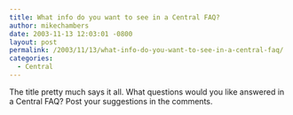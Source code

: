 ```yaml
---
title: What info do you want to see in a Central FAQ?
author: mikechambers
date: 2003-11-13 12:03:01 -0800
layout: post
permalink: /2003/11/13/what-info-do-you-want-to-see-in-a-central-faq/
categories:
  - Central
---
```



The title pretty much says it all. What questions would you like answered in a Central FAQ? Post your suggestions in the comments.